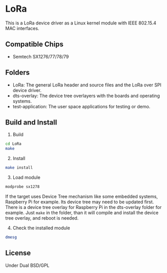 # LoRa
This is a LoRa device driver as a Linux kernel module with IEEE 802.15.4 MAC interfaces.

## Compatible Chips
* Semtech SX1276/77/78/79

## Folders
* LoRa: The general LoRa header and source files and the LoRa over SPI device driver.
* dts-overlay: The device tree overlayers with the boards and operating systems.
* test-application: The user space applications for testing or demo.

## Build and Install

1. Build
```sh
cd LoRa
make
```

2. Install
```sh
make install
```

3. Load module
```sh
modprobe sx1278
```
  If the target uses Device Tree mechanism like some embedded systems, Raspberry Pi for example.
  Its device tree may need to be updated first.
  There is a device tree overlay for Raspberry Pi in the dts-overlay folder for example.
  Just ``` make ``` in the folder, than it will compile and install the device tree overlay, and reboot is needed.

4. Check the installed module
```sh
dmesg
```

## License
Under Dual BSD/GPL
